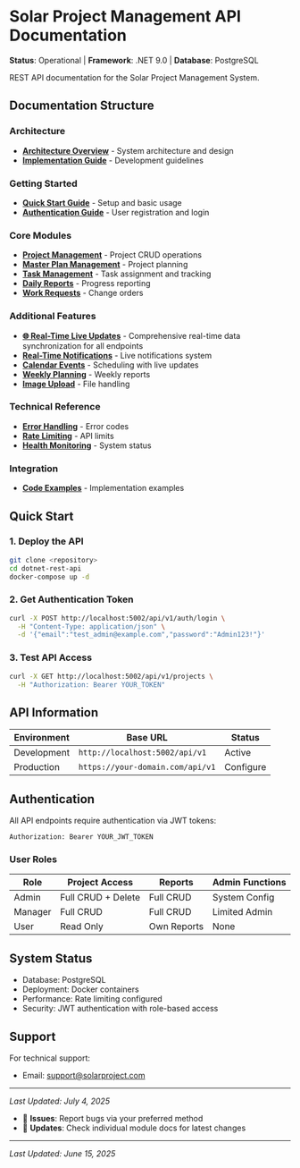 # Solar Project Management API Documentation

**Status**: Operational | **Framework**: .NET 9.0 | **Database**: PostgreSQL

REST API documentation for the Solar Project Management System.

## Documentation Structure

### Architecture
- **[Architecture Overview](../architecture/README.md)** - System architecture and design
- **[Implementation Guide](../architecture/IMPLEMENTATION_GUIDE.md)** - Development guidelines

### Getting Started
- **[Quick Start Guide](./01_QUICK_START.md)** - Setup and basic usage
- **[Authentication Guide](./02_AUTHENTICATION.md)** - User registration and login

### Core Modules
- **[Project Management](./03_PROJECTS.md)** - Project CRUD operations
- **[Master Plan Management](./04_MASTER_PLANS.md)** - Project planning
- **[Task Management](./05_TASKS.md)** - Task assignment and tracking
- **[Daily Reports](./06_DAILY_REPORTS.md)** - Progress reporting
- **[Work Requests](./07_WORK_REQUESTS.md)** - Change orders

### Additional Features
- **[🌐 Real-Time Live Updates](./00_REAL_TIME_LIVE_UPDATES.md)** - Comprehensive real-time data synchronization for all endpoints
- **[Real-Time Notifications](./08_REAL_TIME_NOTIFICATIONS.md)** - Live notifications system
- **[Calendar Events](./09_CALENDAR.md)** - Scheduling with live updates
- **[Weekly Planning](./10_WEEKLY_PLANNING.md)** - Weekly reports
- **[Image Upload](./11_IMAGE_UPLOAD.md)** - File handling

### Technical Reference
- **[Error Handling](./11_ERROR_HANDLING.md)** - Error codes
- **[Rate Limiting](./12_RATE_LIMITING.md)** - API limits
- **[Health Monitoring](./14_HEALTH.md)** - System status

### Integration
- **[Code Examples](./15_CODE_EXAMPLES.md)** - Implementation examples

## Quick Start

### 1. Deploy the API
```bash
git clone <repository>
cd dotnet-rest-api
docker-compose up -d
```

### 2. Get Authentication Token
```bash
curl -X POST http://localhost:5002/api/v1/auth/login \
  -H "Content-Type: application/json" \
  -d '{"email":"test_admin@example.com","password":"Admin123!"}'
```

### 3. Test API Access
```bash
curl -X GET http://localhost:5002/api/v1/projects \
  -H "Authorization: Bearer YOUR_TOKEN"
```

## API Information

| Environment | Base URL | Status |
|-------------|----------|---------|
| Development | `http://localhost:5002/api/v1` | Active |
| Production | `https://your-domain.com/api/v1` | Configure |

## Authentication

All API endpoints require authentication via JWT tokens:

```http
Authorization: Bearer YOUR_JWT_TOKEN
```

### User Roles

| Role | Project Access | Reports | Admin Functions |
|------|---------------|---------|-----------------|
| Admin | Full CRUD + Delete | Full CRUD | System Config |
| Manager | Full CRUD | Full CRUD | Limited Admin |
| User | Read Only | Own Reports | None |

## System Status

- Database: PostgreSQL
- Deployment: Docker containers
- Performance: Rate limiting configured
- Security: JWT authentication with role-based access

## Support

For technical support:
- Email: support@solarproject.com

---
*Last Updated: July 4, 2025*
- 🐛 **Issues**: Report bugs via your preferred method
- 📖 **Updates**: Check individual module docs for latest changes

---
*Last Updated: June 15, 2025*
